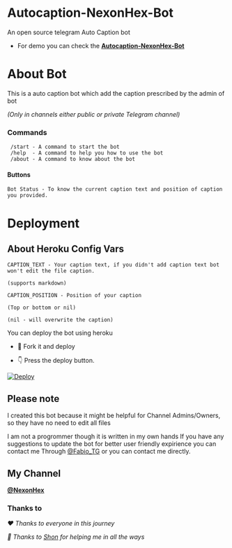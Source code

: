 # Autocaption-NexonHex-Bot


An open source telegram Auto Caption bot

- For demo you can check the <b>[Autocaption-NexonHex-Bot
](https://telegram.me/Autocaption_Nexon_Bot)</b>

# About Bot

This is a auto caption bot which add the caption prescribed by the admin of bot

<i>(Only in channels either public or private Telegram channel)</i> 

### Commands

```
 /start - A command to start the bot
 /help  - A command to help you how to use the bot
 /about - A command to know about the bot

```
#### Buttons

```
Bot Status - To know the current caption text and position of caption you provided.
```
# Deployment

## About Heroku Config Vars
```
CAPTION_TEXT - Your caption text, if you didn't add caption text bot won't edit the file caption.

(supports markdown)

CAPTION_POSITION - Position of your caption

(Top or bottom or nil) 

(nil - will overwrite the caption)
```
You can deploy the bot using heroku

- 🥰 Fork it and deploy
 
- 👇 Press the deploy button.

[![Deploy](https://www.herokucdn.com/deploy/button.svg)](https://heroku.com/deploy?template=https://github.com/Ts-bots/AutoCaption-Ts_Bot-Clone)

## Please note

I created this bot because it might be helpful for Channel Admins/Owners, so they have no need to edit all files

I am not a progrommer though it is written in my own hands 
If you have any suggestions to update the bot for better user friendly expirience you can contact me 
Through [@Fabio_TG](https://telegram.me/Fabio_TG) or you can contact me directly.

## My Channel

<b>[@NexonHex](https://telegram.me/Nexonhex)</b>


### Thanks to

<i>❤️ Thanks to everyone in this journey</i> 

<i>🥰 Thanks to [Shon](https://telegram.me/its_me_shon) for helping me in all the ways</i> 
